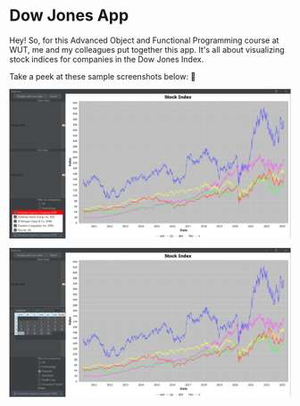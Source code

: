 # Dow Jones App
Hey! So, for this Advanced Object and Functional Programming course at WUT, me and my colleagues put together this  app. It's all about visualizing stock indices for companies in the Dow Jones Index.

Take a peek at these sample screenshots below: 📸

![](https://github.com/AKapich/Dow_Jones_App/blob/main/sample_screenshots/sample_screen.png)

![](https://github.com/AKapich/Dow_Jones_App/blob/main/sample_screenshots/sample_screen_2.png)
